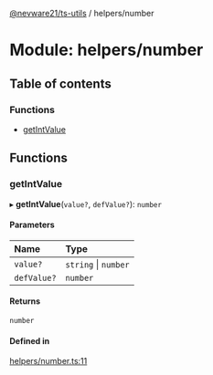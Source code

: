 [@nevware21/ts-utils](../README.md) / helpers/number

# Module: helpers/number

## Table of contents

### Functions

- [getIntValue](helpers_number.md#getintvalue)

## Functions

### getIntValue

▸ **getIntValue**(`value?`, `defValue?`): `number`

#### Parameters

| Name | Type |
| :------ | :------ |
| `value?` | `string` \| `number` |
| `defValue?` | `number` |

#### Returns

`number`

#### Defined in

[helpers/number.ts:11](https://github.com/nevware21/ts-utils/blob/ac7ff62/ts-utils/src/helpers/number.ts#L11)
